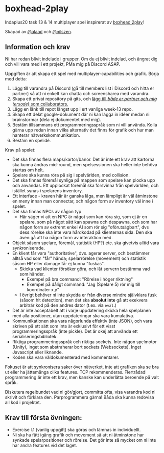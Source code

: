 # boxhead-2play
Indaplus20 task 13 &amp; 14 multiplayer spel inspirerat av [boxhead 2play](https://www.crazygames.se/spel/boxhead-2play-rooms)!

Skapad av [@alaad](https://gits-15.sys.kth.se/alaad) och [@nilszen](https://gits-15.sys.kth.se/nilszen).

## Information och krav
Ni har redan blivit indelade i grupper. Om du ej blivit indelad, och ångrat dig och vill vara med i ett projekt, PMa mig på Discord ASAP.

Uppgiften är att skapa ett spel med multiplayer-capabilities och grafik. Börja med detta:

1. Lägg till varandra på Discord (gå till members list i Discord och hitta er partner) så att ni enkelt kan chatta och screensharea med varandra.
2. Skapa ett privat repository på gits, och [lägg till _både er partner och mig (ersode)_ som collaborators.](https://i.imgur.com/xlfjweA.gif)
3. Lägg en länk till repot längst upp i ert vanliga week-13 repo. 
4. Skapa ett delat google-dokument där ni kan lägga in idéer medan ni brainstormar (dela ej dokumentet med mig).
5. Bestäm tillsammans ett programmeringsspråk som ni vill använda. Kolla gärna upp redan innan vilka alternativ det finns för grafik och hur man hanterar nätverkskommunikation.
6. Bestäm en spelidé.

Krav på spelet:
* Det ska finnas flera maps/kartor/banor. Det är inte ett krav att kartorna ska kunna ändras mid-round, men spelsessionen ska heller inte behöva startas om helt.
* Spelare ska kunna röra på sig i spelvärlden, med collision.
* Det ska finnas föremål synliga på mappen som spelare kan plocka upp och användas. Ett upplockat föremål ska försvinna från spelvärlden, och istället synas i spelarens inventory.
* Ett interface - kraven här är ganska låga, men lämpligt är väl åtminstone en meny innan man connectar, och någon form av inventory väl inne i spelet.
* Det ska finnas NPCs av någon typ 
    * Här säger vi att en NPC är något som kan röra sig, som ej är en spelare, som på något sätt kan spawna och despawna, och som har någon form av extremt enkel AI som rör sig "oförutsägbart", dvs dess rörelse ska inte vara hårdkodad på klienternas sida. Den ska även gå att ha någon form av interaktion med.
* Objekt såsom spelare, föremål, statistik (HP?) etc. ska givetvis alltid vara synkroniserade.
* En klient får vara "authoritative", dvs. agerar server, och bestämmer alltså vad som "får" hända; spelarrörelse (movement) och statistik såsom HP eller damage får ej kunna "fuskas".
    * Skicka vad klienter försöker göra, och låt servern bestämma vad som händer.
        * Exempel på bra command: "Rörelse i höger riktning"
        * Exempel på dåligt command: "Jag (Spelare 5) rör mig till koordinater x,y"
    * I övrigt behöver ni inte skydda er från diverse mindre självklara fusk (såsom hit detection), men det ska **absolut inte** gå att exekvera arbiträr kod på den andres dator (t.ex. via `eval`.)
* Det är inte acceptabelt att i varje uppdatering skicka hela spelplanen med alla positioner, utan uppdateringar ska vara kumulativa.
* Kommunikationen ska vara någorlunda effektiv (inte JSON), och vara skriven på ett sätt som inte är exklusivt för ett visst programmeringsspråk (inte pickle). Det är okej att använda ett serialiseringsbibliotek.
* Riktiga programmeringsspråk och riktiga sockets. Inte någon spelmotor (Unity), inget som abstraherar bort sockets (Websockets). Inget Javascript eller liknande.
* Koden ska vara väldokumenterad med kommentarer.


Fokuset är att synkronisera saker över nätverket, inte att grafiken ska se bra ut eller ha jättemånga olika features. TCP rekommenderas. Flertrådad programmering är inte ett krav, men kanske kan underlätta beroende på valt språk.

Diskutera regelbundet vad ni gör/gjort, committa ofta, visa varandra kod ni skrivit och förklara den. Parprogrammera gärna! Båda ska kunna redovisa all kod i projektet.

## Krav till första övningen:
* Exercise I.1 (vanlig uppgift) ska göras och lämnas in individuellt.
* Ni ska ha fått igång grafik och movement så att ni åtminstone har synkade spelarpositioner och rörelse. Det gör inte så mycket om ni inte har andra features vid det laget.
